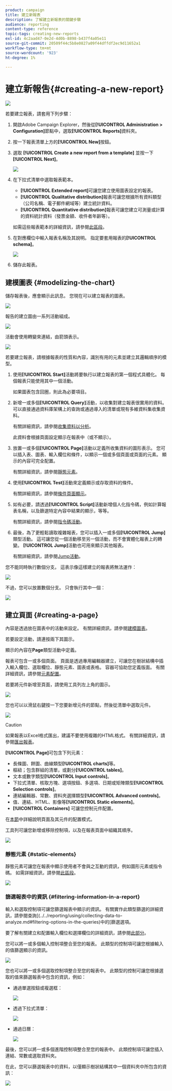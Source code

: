 ```yaml
---
product: campaign
title: 建立新報表
description: 了解建立新報表的關鍵步驟
audience: reporting
content-type: reference
topic-tags: creating-new-reports
exl-id: 4c2aad47-0e2d-4d0b-8898-b437f4a05e11
source-git-commit: 20509f44c5b8e0827a09f44dffdf2ec9d11652a1
workflow-type: tm+mt
source-wordcount: '923'
ht-degree: 1%

---
```


# 建立新報吿{#creating-a-new-report}

![](../../assets/common.svg)

若要建立報表，請套用下列步驟：

1. 開啟Adobe Campaign Explorer，然後從&#x200B;**[!UICONTROL Administration > Configuration]**&#x200B;節點中，選取&#x200B;**[!UICONTROL Reports]**&#x200B;資料夾。
1. 按一下報表清單上方的&#x200B;**[!UICONTROL New]**&#x200B;按鈕。
1. 選取 **[!UICONTROL Create a new report from a template]** 並按一下 **[!UICONTROL Next]**。

   ![](assets/s_ncs_advuser_report_wizard_new_01.png)

1. 在下拉式清單中選取報表範本。

   * **[!UICONTROL Extended report]**&#x200B;可讓您建立使用圖表設定的報表。
   * **[!UICONTROL Qualitative distribution]**&#x200B;報表可讓您根據所有資料類型（公司名稱、電子郵件網域等）建立統計資料。
   * **[!UICONTROL Quantitative distribution]**&#x200B;報表可讓您建立可測量或計算的資料統計資料（發票金額、收件者年齡等）。

   如需這些報表範本的詳細資訊，請參閱[此區段](../../reporting/using/about-descriptive-analysis.md)。

1. 在對應欄位中輸入報表名稱及其說明。 指定要套用報表的&#x200B;**[!UICONTROL schema]**。

   ![](assets/s_ncs_advuser_report_wizard_020.png)

1. 儲存此報表。

## 建模圖表 {#modelizing-the-chart}

儲存報表後，應會顯示此訊息。 您現在可以建立報表的圖表。

![](assets/s_ncs_user_report_wizard_021.png)

報告的建立圖由一系列活動組成。

![](assets/s_ncs_advuser_report_wizard_031.png)

活動會使用轉變來連結，由箭頭表示。

![](assets/s_ncs_advuser_report_wizard_032.png)

若要建立報表，請根據報表的性質和內容，識別有用的元素並建立其邏輯順序的模型。

1. 使用&#x200B;**[!UICONTROL Start]**&#x200B;活動將要執行以建立報表的第一個程式具體化。 每個報表只能使用其中一個活動。

   如果圖表包含回圈，則此為必要項目。

1. 新增一或多個&#x200B;**[!UICONTROL Query]**&#x200B;活動，以收集對建立報表很實用的資料。 可以直接通過資料庫架構上的查詢或通過導入的清單或現有多維資料集收集資料。

   有關詳細資訊，請參閱[收集資料以分析](../../reporting/using/collecting-data-to-analyze.md)。

   此資料會根據頁面設定顯示在報表中（或不顯示）。

1. 放置一或多個&#x200B;**[!UICONTROL Page]**&#x200B;活動以定義所收集資料的圖形表示。 您可以插入表、圖表、輸入欄位和條件，以顯示一個或多個頁面或頁面的元素。 顯示的內容可完全配置。

   有關詳細資訊，請參閱[靜態元素](#static-elements)。

1. 使用&#x200B;**[!UICONTROL Test]**&#x200B;活動來定義顯示或存取資料的條件。

   有關詳細資訊，請參閱[條件頁面顯示](../../reporting/using/defining-a-conditional-content.md#conditioning-page-display)。

1. 如有必要，請透過&#x200B;**[!UICONTROL Script]**&#x200B;活動新增個人化指令碼，例如計算報表名稱，以及篩選特定內容中結果的顯示，等等。

   有關詳細資訊，請參閱[指令碼活動](../../reporting/using/advanced-functionalities.md#script-activity)。

1. 最後，為了更輕鬆讀取複雜報表，您可以插入一或多個&#x200B;**[!UICONTROL Jump]**&#x200B;類型活動。 這可讓您從一個活動移至另一個活動，而不會實體化報表上的轉變。 **[!UICONTROL Jump]**&#x200B;活動也可用來顯示其他報表。

   有關詳細資訊，請參閱[Jump活動](../../reporting/using/advanced-functionalities.md#jump-activity)。

您不能同時執行數個分支。 這表示像這樣建立的報表將無法運作：

![](assets/reporting_graph_sample_ko.png)

不過，您可以放置數個分支。 只會執行其中一個：

![](assets/reporting_graph_sample_ok.png)

## 建立頁面 {#creating-a-page}

內容是透過放在圖表中的活動來設定。 有關詳細資訊，請參閱[建模圖表](#modelizing-the-chart)。

若要設定活動，請連按兩下其圖示。

顯示的內容在&#x200B;**Page**&#x200B;類型活動中定義。

報表可包含一或多個頁面。 頁面是透過專用編輯器建立，可讓您在樹狀結構中插入輸入欄位、選取欄位、靜態元素、圖表或表格。 容器可協助您定義版面。 有關詳細資訊，請參閱[元素配置](../../reporting/using/element-layout.md)。

若要將元件新增至頁面，請使用工具列左上角的圖示。

![](assets/reporting_add_component_in_page.png)

您也可以以滑鼠右鍵按一下您要新增元件的節點，然後從清單中選取元件。

![](assets/s_ncs_advuser_report_wizard_09.png)

>[!CAUTION]
>
>如果報表以Excel格式匯出，建議不要使用複雜的HTML格式。 有關詳細資訊，請參閱[匯出報表](../../reporting/using/actions-on-reports.md#exporting-a-report)。

**[!UICONTROL Page]**&#x200B;可包含下列元素：

* 長條圖、餅圖、曲線類型&#x200B;**[!UICONTROL charts]**&#x200B;等。
* 樞紐；包含群組的清單，或劃分&#x200B;**[!UICONTROL tables]**。
* 文本或數字類型&#x200B;**[!UICONTROL Input controls]**。
* 下拉式清單、核取方塊、選項按鈕、多選項、日期或矩陣類型&#x200B;**[!UICONTROL Selection controls]**。
* 連結編輯器、常數、資料夾選擇類型&#x200B;**[!UICONTROL Advanced controls]**。
* 值、連結、HTML、影像等&#x200B;**[!UICONTROL Static elements]**。
* **[!UICONTROL Containers]** 可讓您控制元件配置。

在[本節](../../web/using/about-web-forms.md)中詳細說明頁面及其元件的配置模式。

工具列可讓您新增或移除控制項，以及在報表頁面中組織其順序。

![](assets/s_ncs_advuser_report_wizard_08.png)

### 靜態元素 {#static-elements}

靜態元素可讓您在報表中顯示使用者不會與之互動的資訊，例如圖形元素或指令碼。 如需詳細資訊，請參閱[此區段](../../web/using/static-elements-in-a-web-form.md#inserting-html-content)。

![](assets/s_advuser_report_page_activity_03.png)

### 篩選報表中的資訊 {#filtering-information-in-a-report}

輸入和選取控制項可讓您篩選報表中顯示的資訊。 有關實作此類型篩選的詳細資訊，請參閱查詢](../../reporting/using/collecting-data-to-analyze.md#filtering-options-in-the-queries)中的[篩選選項。

要了解有關建立和配置輸入欄位和選擇欄位的詳細資訊，請參閱[此部分](../../web/using/about-web-forms.md)。

您可以將一或多個輸入控制項整合至您的報表。 此類型的控制項可讓您根據輸入的值篩選顯示的資訊。

![](assets/reporting_control_text.png)

您也可以將一或多個選取控制項整合至您的報表中。 此類型的控制可讓您根據選取的值來篩選報表中包含的資訊，例如：

* 通過單選按鈕或複選框：

   ![](assets/reporting_radio_buttons.png)

* 透過下拉式清單：

   ![](assets/reporting_control_list.png)

* 通過日曆：

   ![](assets/reporting_control_date.png)

最後，您可以將一或多個進階控制項整合至您的報表中。 此類控制項可讓您插入連結、常數或選取資料夾。

在此，您可以篩選報表中的資料，以僅顯示樹狀結構其中一個資料夾中所包含的資訊：

![](assets/reporting_control_folder.png)
